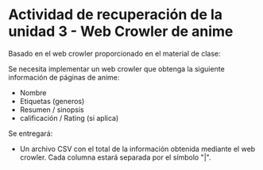 # Actividad de recuperación de la unidad 3 - Web Crowler de anime

Basado en el web crowler proporcionado en el material de clase:

Se necesita implementar un web crowler que obtenga la siguiente información de páginas de anime:

  * Nombre
  * Etiquetas (generos)
  * Resumen / sinopsis
  * calificación / Rating (si aplica)

Se entregará:
  * Un archivo CSV con el total de la información obtenida mediante el web crowler. Cada columna estará separada por el símbolo "|".
